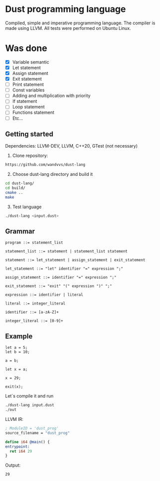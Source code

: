 # Dust programming language
Сompiled, simple and imperative programming language. The compiler is made using LLVM. All tests were performed on Ubuntu Linux.

# Was done
- [x] Variable semantic
- [x] Let statement
- [x] Assign statement
- [x] Exit statement
- [ ] Print statement
- [ ] Const variables
- [ ] Adding and multiplication with priority
- [ ] If statement
- [ ] Loop statement
- [ ] Functions statement
- [ ] Etc...

## Getting started
Dependencies: LLVM-DEV, LLVM, C++20, GTest (not necessary)
1. Clone repository:
```bash
https://github.com/wandvvs/dust-lang
```
2. Choose dust-lang directory and build it
```bash
cd dust-lang/
cd build/
cmake ..
make
```
3. Test language
```bash
./dust-lang <input.dust>
```
## Grammar
```
program ::= statement_list

statement_list ::= statement | statement_list statement

statement ::= let_statement | assign_statement | exit_statement

let_statement ::= "let" identifier "=" expression ";"

assign_statement ::= identifier "=" expression ";"

exit_statement ::= "exit" "(" expression ")" ";"

expression ::= identifier | literal

literal ::= integer_literal

identifier ::= [a-zA-Z]+

integer_literal ::= [0-9]+
```

## Example
```
let a = 5;
let b = 10;

a = b;

let x = a;

x = 29;

exit(x);
```

Let`s compile it and run
```bash
./dust-lang input.dust
./out
```

LLVM IR:
```llvm
; ModuleID = 'dust_prog'
source_filename = "dust_prog"

define i64 @main() {
entrypoint:
  ret i64 29
}
```

Output:
```
29
```
